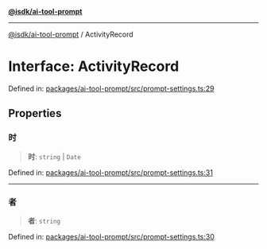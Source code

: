 [**@isdk/ai-tool-prompt**](../README.md)

***

[@isdk/ai-tool-prompt](../globals.md) / ActivityRecord

# Interface: ActivityRecord

Defined in: [packages/ai-tool-prompt/src/prompt-settings.ts:29](https://github.com/isdk/ai-tool-prompt.js/blob/05afa5dec5217dc3ff89bf08e601fc3699c3ca59/src/prompt-settings.ts#L29)

## Properties

### 时

> **时**: `string` \| `Date`

Defined in: [packages/ai-tool-prompt/src/prompt-settings.ts:31](https://github.com/isdk/ai-tool-prompt.js/blob/05afa5dec5217dc3ff89bf08e601fc3699c3ca59/src/prompt-settings.ts#L31)

***

### 者

> **者**: `string`

Defined in: [packages/ai-tool-prompt/src/prompt-settings.ts:30](https://github.com/isdk/ai-tool-prompt.js/blob/05afa5dec5217dc3ff89bf08e601fc3699c3ca59/src/prompt-settings.ts#L30)
